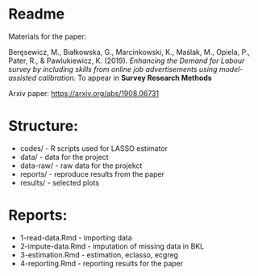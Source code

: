 # Readme 

Materials for the paper:

Beręsewicz, M., Białkowska, G., Marcinkowski, K., Maślak, M., Opiela, P., Pater, R., & Pawlukiewicz, K. (2019). *Enhancing the Demand for Labour survey by including skills from online job advertisements using model-assisted calibration*. To appear in **Survey Research Methods**

Arxiv paper:  https://arxiv.org/abs/1908.06731

# Structure:

+ codes/ - R scripts used for LASSO estimator
+ data/ - data for the project
+ data-raw/ - raw data for the projekct
+ reports/ - reproduce results from the paper
+ results/ - selected plots

# Reports:

+ 1-read-data.Rmd - importing data
+ 2-impute-data.Rmd - imputation of missing data in BKL
+ 3-estimation.Rmd - estimation, eclasso, ecgreg 
+ 4-reporting.Rmd - reporting results for the paper

